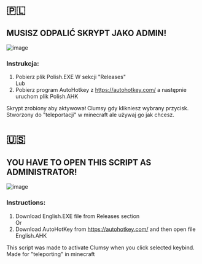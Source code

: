 

# 🇵🇱
## MUSISZ ODPALIĆ SKRYPT JAKO ADMIN!
![image](https://github.com/macius555pc/Clumsy-script/assets/166862949/d93c4c62-9dd6-468e-b1d3-a9ec494f1522) <br>

### Instrukcja:
1. Pobierz plik Polish.EXE W sekcji "Releases" <br>
Lub <br>
2. Pobierz program AutoHotkey z https://autohotkey.com/ a następnie uruchom plik Polish.AHK <br>

Skrypt zrobiony aby aktywował Clumsy gdy klikniesz wybrany przycisk.
    Stworzony do "teleportacji" w minecraft ale używaj go jak chcesz.

# 🇺🇸
## YOU HAVE TO OPEN THIS SCRIPT AS ADMINISTRATOR! 

![image](https://github.com/macius555pc/Clumsy-script/assets/166862949/14265c86-5777-49b2-9583-f014d5c0bd1e)

### Instructions: <br>
1. Download English.EXE file from Releases section <br>
Or <br>
2. Download AutoHotKey from https://autohotkey.com/ and then open file English.AHK <br>

This script was made to activate Clumsy when you click selected keybind.
    Made for "teleporting" in minecraft
